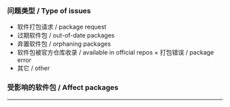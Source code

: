 ### 问题类型 / Type of issues

<!--
请只保留符合的行，删掉其它行。
Please keep only the line that suits and delete others.
-->

* 软件打包请求 / package request
* 过期软件包 / out-of-date packages
* 弃置软件包 / orphaning packages
* 软件包被官方仓库收录 / available in official repos
× 打包错误 / package error
* 其它 / other

### 受影响的软件包 / Affect packages

<!--
请每行一个包基础名（对应仓库中的目录名），
开头加上 `* `（注意星号后有一个空格）。

Please write one package base name (i.e. the directory name in this repo) per
line, prefixing with `* ` (Note there is a space after the star).

对于软件打包请求，此项可不填。
Not necessary for package requests.
-->

----
<!--
补充信息请写在此处。
Write other details here.

对于软件打包请求，请额外提供以下信息：
For package requests, please add the following info:
* 简述 / Brief Description
* 主要语言和工具链 / Main Languages and Toolchains
* 上游链接 / Upstream Link
* 为何需要这个软件包 / Why Need This Package
-->
